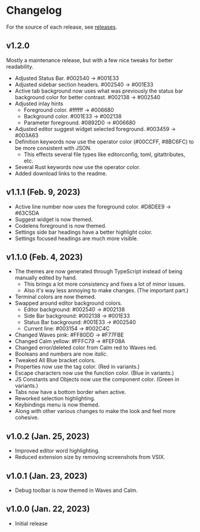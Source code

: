 # Changelog

For the source of each release, see [releases](https://github.com/njshockey/all-blue-theme/releases).

## v1.2.0

Mostly a maintenance release, but with a few nice tweaks for better readability.

- Adjusted Status Bar. #002540 -> #001E33
- Adjusted sidebar section headers. #002540 -> #001E33
- Active tab background now uses what was previously the status bar background color for better contrast. #002138 -> #002540
- Adjusted inlay hints
  - Foreground color. #ffffff -> #006680
  - Background color. #001E33 -> #002138
  - Parameter foreground. #0892D0 -> #006680
- Adjusted editor suggest widget selected foreground. #003459 -> #003A63
- Definition keywords now use the operator color (#00CCFF, #8BC6FC) to be more consistent with JSON.
  - This effects several file types like editorconfig, toml, gitattributes, etc.
- Several Rust keywords now use the operator color.
- Added download links to the readme.

## v1.1.1 (Feb. 9, 2023)

- Active line number now uses the foreground color. #D8DEE9 -> #63C5DA
- Suggest widget is now themed.
- Codelens foreground is now themed.
- Settings side bar headings have a better highlight color.
- Settings focused headings are much more visible.

## v1.1.0 (Feb. 4, 2023)

- The themes are now generated through TypeScript instead of
being manually edited by hand.
    - This brings a lot more consistency and fixes a lot of minor issues.
    - Also it's way less annoying to make changes. (The important part.)
- Terminal colors are now themed.
- Swapped around editor background colors.
    - Editor background:  #002540 -> #002138
    - Side Bar background: #002138 -> #001E33
    - Status Bar background: #001E33 -> #002540
    - Current line: #003154 -> #002C4C
- Changed Waves pink: #FF80DD -> #F77FBE
- Changed Calm yellow: #FFFC79 -> #FEF08A
- Changed error/deleted color from Calm red to Waves red.
- Booleans and numbers are now *italic*.
- Tweaked All Blue bracket colors.
- Properties now use the tag color. (Red in variants.)
- Escape characters now use the function color. (Blue in variants.)
- JS Constants and Objects now use the component color. (Green in variants.)
- Tabs now have a bottom border when active.
- Reworked selection highlighting.
- Keybindings menu is now themed.
- Along with other various changes to make the look and feel more cohesive.

## v1.0.2 (Jan. 25, 2023)

- Improved editor word highlighting.
- Reduced extension size by removing screenshots from VSIX.

## v1.0.1 (Jan. 23, 2023)

- Debug toolbar is now themed in Waves and Calm.

## v1.0.0 (Jan. 22, 2023)

- Initial release
